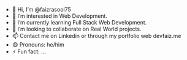 - 👋 Hi, I’m @faizrasool75
- 👀 I’m interested in Web Development.
- 🌱 I’m currently learning Full Stack Web Development.
- 💞️ I’m looking to collaborate on Real World projects.
- 📫 Contact me on Linkedin or through my portfolio web devfaiz.me
- 😄 Pronouns: he/him
- ⚡ Fun fact: ...

<!---
faizrasool75/faizrasool75 is a ✨ special ✨ repository because its `README.md` (this file) appears on your GitHub profile.
You can click the Preview link to take a look at your changes.
--->
